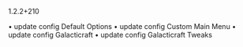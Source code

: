 1.2.2+210

• update config Default Options
• update config Custom Main Menu
• update config Galacticraft
• update config Galacticraft Tweaks
